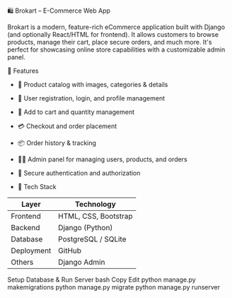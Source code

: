 🛍️ Brokart – E-Commerce Web App

Brokart is a modern, feature-rich eCommerce application built with Django (and optionally React/HTML for frontend).
It allows customers to browse products, manage their cart, place secure orders, and much more. It's perfect for showcasing online store capabilities with a customizable admin panel.

🚀 Features

- 🛒 Product catalog with images, categories & details
- 👥 User registration, login, and profile management
- 🧺 Add to cart and quantity management
- 💳 Checkout and order placement
- 📦 Order history & tracking
- 🧑‍💼 Admin panel for managing users, products, and orders
- 🔐 Secure authentication and authorization

- 🧱 Tech Stack

| Layer        | Technology                  |
|--------------|-----------------------------|
| Frontend     | HTML, CSS, Bootstrap        |
| Backend      | Django (Python)             |
| Database     | PostgreSQL / SQLite         |
| Deployment   | GitHub                      |
| Others       | Django Admin                |

Setup Database & Run Server
bash
Copy
Edit
python manage.py makemigrations
python manage.py migrate
python manage.py runserver
